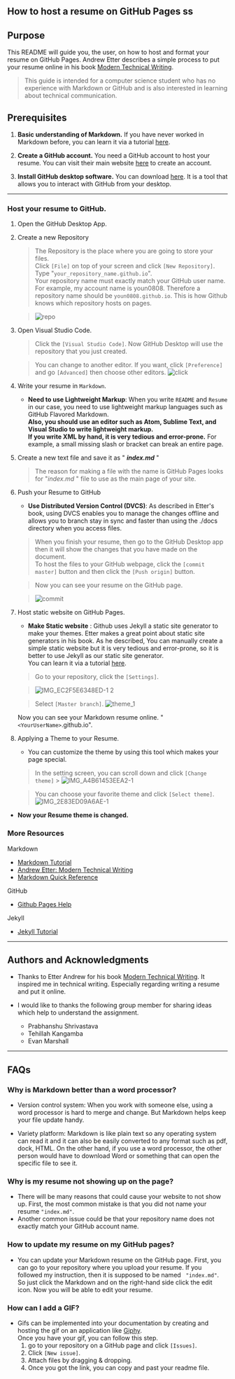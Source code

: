 ## How to host a resume on GitHub Pages ss

## Purpose

This README will guide you, the user, on how to host and format your resume on GitHub Pages. Andrew Etter describes a simple process to put your resume online in his book [Modern Technical Writing](https://www.amazon.ca/Modern-Technical-Writing-Introduction-Documentation-ebook/dp/B01A2QL9SS).

> This guide is intended for a computer science student who has no experience with Markdown or GitHub and is also interested in learning about technical communication.

## Prerequisites

1. **Basic understanding of Markdown.**
   If you have never worked in Markdown before, you can learn it via a tutorial [here](#More-Resources).

2. **Create a GitHub account.** You need a GitHub account to host your resume. You can visit their main website [here](https://github.com/join) to create an account.

3. **Install GitHub desktop software.** You can download [here](https://desktop.github.com/). It is a tool that allows you to interact with GitHub from your desktop.

---

### Host your resume to GitHub.

1.  Open the GitHub Desktop App.

1.  Create a new Repository

    > The Repository is the place where you are going to store your files.<br>
    > Click `[File]` on top of your screen and click `[New Repository]`.<br>
    > Type "`your_repository_name.github.io`".<br>
    > Your repository name must exactly match your GitHub user name.<br>
    > For example, my account name is youn0808. Therefore a repository name should be `youn0808.github.io`. This is how Github knows which repository hosts on pages.

    > ![repo](https://user-images.githubusercontent.com/57551793/97372034-a4851e00-1880-11eb-9bf4-3bb03aaa6ce9.gif)

1.  Open Visual Studio Code.

    > Click the `[Visual Studio Code]`. Now GitHub Desktop will use the repository that you just created.

    > You can change to another editor. If you want, click `[Preference]` and go `[Advanced]` then choose other editors.
    > ![click](https://user-images.githubusercontent.com/57551793/97372256-34c36300-1881-11eb-918e-e5dcbcf97838.png)

1.  Write your resume in `Markdown`.

    - **Need to use Lightweight Markup**: When you write `README` and `Resume` in our case, you need to use lightweight markup languages such as GitHub Flavored Markdown. <br>
      **Also, you should use an editor such as Atom, Sublime Text, and Visual Studio to write lightweight markup.<br> If you write XML by hand, it is very tedious and error-prone.** For example, a small missing slash or bracket can break an entire page.

1.  Create a new text file and save it as " **_index<i></i>.md_** "

    > The reason for making a file with the name is GitHub Pages looks for "_index<i></i>.md_ " file to use as the main page of your site.

1.  Push your Resume to GitHub

    - **Use Distributed Version Control (DVCS)**: As described in Etter's book, using DVCS enables you to manage the changes offline and allows you to branch stay in sync and faster than using the ./docs directory when you access files.

    > When you finish your resume, then go to the GitHub Desktop app then it will show the changes that you have made on the document.<br>
    > To host the files to your GitHub webpage, click the `[commit master]` button and then click the `[Push origin]` button.

    > Now you can see your resume on the GitHub page.

    > ![commit](https://user-images.githubusercontent.com/57551793/97372613-072ae980-1882-11eb-8252-5f538e6a8daa.gif)

1.  Host static website on GitHub Pages.

    - **Make Static website** :
      Github uses Jekyll a static site generator to make your themes. Etter makes a great point about static site generators in his book. As he described, You can manually create a simple static website but it is very tedious and error-prone, so it is better to use Jekyll as our static site generator.<br> You can learn it via a tutorial [here](#More-Resources).

    > Go to your repository, click the `[Settings]`.

    > ![IMG_EC2F5E6348ED-1 2](https://user-images.githubusercontent.com/57551793/97400157-a1a81e80-18bc-11eb-8bfe-2f77213dcb00.jpeg)

    > Select `[Master branch]`.
    > ![theme_1](https://user-images.githubusercontent.com/57551793/97400490-3448bd80-18bd-11eb-92ab-3aff29bb584f.gif)

    Now you can see your Markdown resume online. "`<YourUserName>`.github.io".

1.  Applying a Theme to your Resume.

    - You can customize the theme by using this tool which makes your page special.

    > In the setting screen, you can scroll down and click `[Change theme]` > ![IMG_A4B61453EEA2-1](https://user-images.githubusercontent.com/57551793/97402107-fd27db80-18bf-11eb-942e-18ecfb8e2491.jpeg)

    > You can choose your favorite theme and click `[Select theme]`.
    > ![IMG_2E83ED09A6AE-1](https://user-images.githubusercontent.com/57551793/97402151-10d34200-18c0-11eb-9d10-66a5f72f77e8.jpeg)

- **Now your Resume theme is changed.**

### More Resources

Markdown

- [Markdown Tutorial](https://www.markdowntutorial.com/)
- [Andrew Etter: Modern Technical Writing](https://www.amazon.ca/Modern-Technical-Writing-Introduction-Documentation-ebook/dp/B01A2QL9SS)
- [Markdown Quick Reference](https://github.com/adam-p/markdown-here/wiki/Markdown-Cheatsheet)

GitHub

- [Github Pages Help](https://help.github.com/en/github/working-with-github-pages)

Jekyll

- [Jekyll Tutorial](https://www.youtube.com/playlist?list=PLLAZ4kZ9dFpOPV5C5Ay0pHaa0RJFhcmcB)

---

## Authors and Acknowledgments

- Thanks to Etter Andrew for his book [Modern Technical Writing](https://www.amazon.ca/Modern-Technical-Writing-Introduction-Documentation-ebook/dp/B01A2QL9SS). It inspired me in technical writing. Especially regarding writing a resume and put it online.

- I would like to thanks the following group member for sharing ideas which help to understand the assignment.
  - Prabhanshu Shrivastava
  - Tehillah Kangamba
  - Evan Marshall

---

## FAQs

### **Why is Markdown better than a word processor?**

- Version control system: When you work with someone else, using a word processor is hard to merge and change. But Markdown helps keep your file update handy.

- Variety platform: Markdown is like plain text so any operating system can read it and it can also be easily converted to any format such as pdf, dock, HTML. On the other hand, if you use a word processor, the other person would have to download Word or something that can open the specific file to see it.

### **Why is my resume not showing up on the page?**

- There will be many reasons that could cause your website to not show up. First, the most common mistake is that you did not name your resume `"index.md"`.<br>
- Another common issue could be that your repository name does not exactly match your GitHub account name.

### **How to update my resume on my GitHub pages?**

- You can update your Markdown resume on the GitHub page. First, you can go to your repository where you upload your resume. If you followed my instruction, then it is supposed to be named ` "index.md"`. So just click the Markdown and on the right-hand side click the edit icon. Now you will be able to edit your resume.

### **How can I add a GIF?**

- Gifs can be implemented into your documentation by creating and hosting the gif on an application like [Giphy](https://giphy.com/).<br> Once you have your gif, you can follow this step.
  1. go to your repository on a GitHub page and click `[Issues]`.
  1. Click `[New issue]`.
  1. Attach files by dragging & dropping.
  1. Once you got the link, you can copy and past your readme file.
